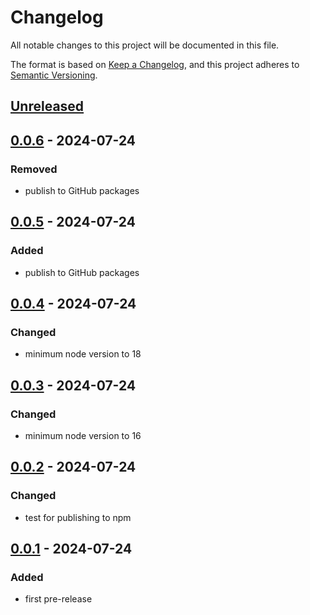 # Changelog

All notable changes to this project will be documented in this file.

The format is based on [Keep a Changelog](https://keepachangelog.com/en/1.1.0/),
and this project adheres to [Semantic Versioning](https://semver.org/spec/v2.0.0.html).

## [Unreleased]

## [0.0.6] - 2024-07-24

### Removed

- publish to GitHub packages

## [0.0.5] - 2024-07-24

### Added

- publish to GitHub packages

## [0.0.4] - 2024-07-24

### Changed

- minimum node version to 18

## [0.0.3] - 2024-07-24

### Changed

- minimum node version to 16

## [0.0.2] - 2024-07-24

### Changed

- test for publishing to npm

## [0.0.1] - 2024-07-24

### Added

- first pre-release

[unreleased]: https://github.com/locr-company/Leaflet.GridLayer.VMS2/compare/v0.0.6...HEAD
[0.0.6]: https://github.com/locr-company/Leaflet.GridLayer.VMS2/compare/v0.0.5...v0.0.6
[0.0.5]: https://github.com/locr-company/Leaflet.GridLayer.VMS2/compare/v0.0.4...v0.0.5
[0.0.4]: https://github.com/locr-company/Leaflet.GridLayer.VMS2/compare/v0.0.3...v0.0.4
[0.0.3]: https://github.com/locr-company/Leaflet.GridLayer.VMS2/compare/v0.0.2...v0.0.3
[0.0.2]: https://github.com/locr-company/Leaflet.GridLayer.VMS2/compare/v0.0.1...v0.0.2
[0.0.1]: https://github.com/locr-company/Leaflet.GridLayer.VMS2/releases/tag/v0.0.1